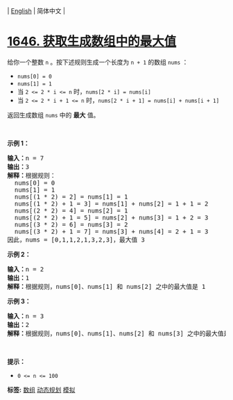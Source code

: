 | [English](README_EN.md) | 简体中文 |

# [1646. 获取生成数组中的最大值](https://leetcode.cn/problems/get-maximum-in-generated-array)
<p>给你一个整数 <code>n</code> 。按下述规则生成一个长度为 <code>n + 1</code> 的数组 <code>nums</code> ：</p>

<ul>
	<li><code>nums[0] = 0</code></li>
	<li><code>nums[1] = 1</code></li>
	<li>当 <code>2 <= 2 * i <= n</code> 时，<code>nums[2 * i] = nums[i]</code></li>
	<li>当 <code>2 <= 2 * i + 1 <= n</code> 时，<code>nums[2 * i + 1] = nums[i] + nums[i + 1]</code></li>
</ul>

<p>返回生成数组 <code>nums</code> 中的 <strong>最大</strong> 值。</p>

<p> </p>

<p><strong>示例 1：</strong></p>

<pre>
<strong>输入：</strong>n = 7
<strong>输出：</strong>3
<strong>解释：</strong>根据规则：
  nums[0] = 0
  nums[1] = 1
  nums[(1 * 2) = 2] = nums[1] = 1
  nums[(1 * 2) + 1 = 3] = nums[1] + nums[2] = 1 + 1 = 2
  nums[(2 * 2) = 4] = nums[2] = 1
  nums[(2 * 2) + 1 = 5] = nums[2] + nums[3] = 1 + 2 = 3
  nums[(3 * 2) = 6] = nums[3] = 2
  nums[(3 * 2) + 1 = 7] = nums[3] + nums[4] = 2 + 1 = 3
因此，nums = [0,1,1,2,1,3,2,3]，最大值 3
</pre>

<p><strong>示例 2：</strong></p>

<pre>
<strong>输入：</strong>n = 2
<strong>输出：</strong>1
<strong>解释：</strong>根据规则，nums[0]、nums[1] 和 nums[2] 之中的最大值是 1
</pre>

<p><strong>示例 3：</strong></p>

<pre>
<strong>输入：</strong>n = 3
<strong>输出：</strong>2
<strong>解释：</strong>根据规则，nums[0]、nums[1]、nums[2] 和 nums[3] 之中的最大值是 2
</pre>

<p> </p>

<p><strong>提示：</strong></p>

<ul>
	<li><code>0 <= n <= 100</code></li>
</ul>

**标签:**  [数组](https://leetcode.cn/tag/array) [动态规划](https://leetcode.cn/tag/dynamic-programming) [模拟](https://leetcode.cn/tag/simulation) 